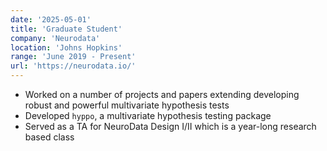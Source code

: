 ```yaml
---
date: '2025-05-01'
title: 'Graduate Student'
company: 'Neurodata'
location: 'Johns Hopkins'
range: 'June 2019 - Present'
url: 'https://neurodata.io/'
---
```


- Worked on a number of projects and papers extending developing robust and powerful multivariate hypothesis tests
- Developed `hyppo`, a multivariate hypothesis testing package
- Served as a TA for NeuroData Design I/II which is a year-long research based class